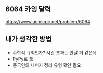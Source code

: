 ## 6064 카잉 달력

<https://www.acmicpc.net/problem/6064>

## 내가 생각한 방법

<!-- ![이미지](./img.png) -->

- 수학적 규칙인가? 시간 초과는 안날 거 같은데.
- PyPy로 풂
- 중국인의 나머지 정리 유형 확인 필요
